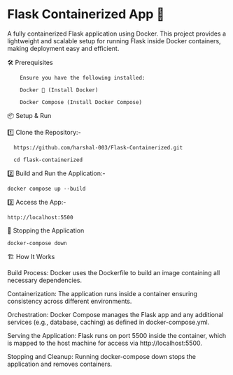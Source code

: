 # Flask Containerized App 🐳
A fully containerized Flask application using Docker. This project provides a lightweight and scalable setup for running Flask inside Docker containers, making deployment easy and efficient.

  🛠️ Prerequisites

        Ensure you have the following installed:

        Docker 🐳 (Install Docker)

        Docker Compose (Install Docker Compose)

📦 Setup & Run

1️⃣ Clone the Repository:-

      https://github.com/harshal-003/Flask-Containerized.git
      
      cd flask-containerized

2️⃣ Build and Run the Application:-

    docker compose up --build

3️⃣ Access the App:-

    http://localhost:5500

🔧 Stopping the Application

    docker-compose down

🏗️ How It Works

  Build Process: Docker uses the Dockerfile to build an image containing all necessary dependencies.

  Containerization: The application runs inside a container ensuring consistency across different environments.

   Orchestration: Docker Compose manages the Flask app and any additional services (e.g., database, caching) as defined in docker-compose.yml.

  Serving the Application: Flask runs on port 5500 inside the container, which is mapped to the host machine for access via http://localhost:5500.

   Stopping and Cleanup: Running docker-compose down stops the application and removes containers.


